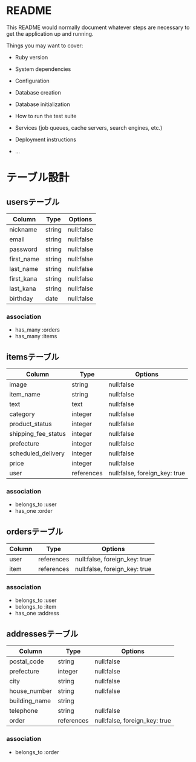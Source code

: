 # README

This README would normally document whatever steps are necessary to get the
application up and running.

Things you may want to cover:

* Ruby version

* System dependencies

* Configuration

* Database creation

* Database initialization

* How to run the test suite

* Services (job queues, cache servers, search engines, etc.)

* Deployment instructions

* ...




# テーブル設計
<!-- マークダウン記法で記述 -->

<!-- ユーザー管理機能のテーブル -->
## usersテーブル

| Column     | Type    | Options    |
| ---------- | ------- | ---------- |
| nickname   | string  | null:false |
| email      | string  | null:false |
| password   | string  | null:false |
| first_name | string  | null:false |
| last_name  | string  | null:false |
| first_kana | string  | null:false |
| last_kana  | string  | null:false |
| birthday   | date    | null:false |


### association

- has_many :orders
- has_many :items

<!-- 商品情報のテーブル -->
## itemsテーブル

| Column              | Type       | Options                       |
| ------------------- | ---------- | ----------------------------- |
| image               | string     | null:false                    |
| item_name           | string     | null:false                    |
| text                | text       | null:false                    |
| category            | integer    | null:false                    |
| product_status      | integer    | null:false                    |
| shipping_fee_status | integer    | null:false                    |
| prefecture          | integer    | null:false                    |
| scheduled_delivery  | integer    | null:false                    |
| price               | integer    | null:false                    |
| user                | references | null:false, foreign_key: true |

### association

- belongs_to :user
- has_one :order

<!-- 購入情報のテーブル -->
## ordersテーブル

| Column      | Type       | Options                       |
| ----------- | ---------- | ----------------------------  |
| user        | references | null:false, foreign_key: true |
| item        | references | null:false, foreign_key: true |

### association

- belongs_to :user
- belongs_to :item
- has_one :address

<!-- 配送先住所のテーブル -->
## addressesテーブル

| Column        | Type       | Options                       |
| ------------- | ---------- | ----------------------------  |
| postal_code   | string     | null:false                    |
| prefecture    | integer    | null:false                    |
| city          | string     | null:false                    |
| house_number  | string     | null:false                    |
| building_name | string     |                               |
| telephone     | string     | null:false                    |
| order         | references | null:false, foreign_key: true |

### association

- belongs_to :order

